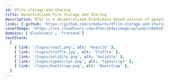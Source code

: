 ```yaml
---
id: dfile-storage-and-sharing
title: Decentralized File Storage and Sharing
description: DFSS is a decentralized blockchain based version of google drive built on EVM chain. The frontend of the app is built with ReactJS and Bootstrap where users can upload, view, share, rename and download their files. The backend is built with Solidity and managed by Truffle Suite. Files uploaded are stored on IPFS
links: { github: 'https://github.com/sreekarnv/dfile-storage-and-sharing' }
coverImage: 'https://res.cloudinary.com/dfesryh4w/image/upload/v1666187828/portfolio/dfss.png'
domains: ['blockchain', 'frontend']
techStack:
  [
    { link: '/logos/react.png', alt: 'ReactJS' },
    { link: '/logos/truffle.jpg', alt: 'Truffle' },
    { link: '/logos/solidity.png', alt: 'Solidity' },
    { link: '/logos/typescript.png', alt: 'Typescript' },
    { link: '/logos/bootstrap.png', alt: 'Bootstrap' },
  ]
---
```

